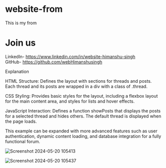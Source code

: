 # website-from
This is my from

<h1>Join us</h1>

LinkedIn- https://www.linkedin.com/in/website-himanshu-singh<br>
GitHub- https://github.com/webHimanshusingh<br>

Explanation<br>

HTML Structure: Defines the layout with sections for threads and posts. Each thread and its posts are wrapped in a div with a class of .thread.<br>

CSS Styling: Provides basic styles for the layout, including a flexbox layout for the main content area, and styles for lists and hover effects.<br>

JavaScript Interaction: Defines a function showPosts that displays the posts for a selected thread and hides others. The default thread is displayed when the page loads.<br>

This example can be expanded with more advanced features such as user authentication, dynamic content loading, and database integration for a fully functional forum.<br>


![Screenshot 2024-05-20 105413](https://github.com/webHimanshusingh/website-from/assets/170223793/3547b597-5faf-410c-a3b5-4eb065f3f43f)

![Screenshot 2024-05-20 105437](https://github.com/webHimanshusingh/website-from/assets/170223793/685e9144-5ec0-4388-87df-ea44e2d4fc76)
